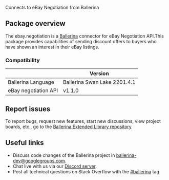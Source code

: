 Connects to eBay Negotiation from Ballerina
## Package overview
The ebay.negotiation is a [Ballerina](https://ballerina.io/) connector for eBay Negotiation API.This package provides capabilities of sending discount offers to buyers who have shown an interest in their eBay listings.

### Compatibility
|                      | Version                   |
|----------------------|---------------------------|
| Ballerina Language   | Ballerina Swan Lake 2201.4.1|
| eBay negotiation API | v1.1.0                    |

## Report issues
To report bugs, request new features, start new discussions, view project boards, etc., go to the [Ballerina Extended Library repository](https://github.com/ballerina-platform/ballerina-extended-library)

## Useful links
- Discuss code changes of the Ballerina project in [ballerina-dev@googlegroups.com](mailto:ballerina-dev@googlegroups.com).
- Chat live with us via our [Discord server](https://discord.gg/ballerinalang).
- Post all technical questions on Stack Overflow with the [#ballerina](https://stackoverflow.com/questions/tagged/ballerina) tag
